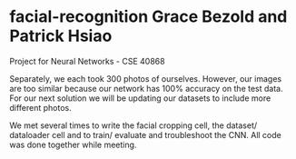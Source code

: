# facial-recognition Grace Bezold and Patrick Hsiao
Project for Neural Networks - CSE 40868

Separately, we each took 300 photos of ourselves. However, our images are too similar because our network has 100% accuracy on the test data. For our next solution we will be updating our datasets to include more different photos. 

We met several times to write the facial cropping cell, the dataset/ dataloader cell and to train/ evaluate and troubleshoot the CNN. All code was done together while meeting. 
